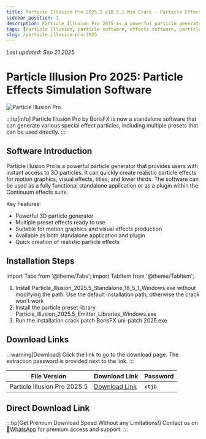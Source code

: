 ```yaml
---
title: Particle Illusion Pro 2025.5 v18.5.1 Win Crack - Particle Effects Simulation Software
sidebar_position: 1
description: Particle Illusion Pro 2025 is a powerful particle generator that can quickly create realistic particle effects for motion graphics, visual effects, titles, and lower thirds.
tags: [Particle Illusion, particle software, effects software, particle simulation, visual effects, VFX software, motion graphics, particle generator, BorisFX]
slug: /particle-illusion-pro-2025
---
```

<!--Above is frontmatter Part-generate depend on content meet Google Seo, you need to balance automation efficiency with Google's core ranking factors—especially E-E-A-T (Experience, Expertise, Authoritativeness, Trustworthiness) -->
*Last updated: Sep 21 2025*<!--generate depend on file modified time -->

<!--First Part-This is Title -->
# Particle Illusion Pro 2025: Particle Effects Simulation Software

<!--Second Part-This is First Banner -->
![Particle Illusion Pro](https://www.gfxcamp.com/wp-content/uploads/2024/03/Particle-Illusion-Pro.jpg)

:::tip[info]
Particle Illusion Pro by BorisFX is now a standalone software that can generate various special effect particles, including multiple presets that can be used directly.
:::

## Software Introduction

Particle Illusion Pro is a powerful particle generator that provides users with instant access to 3D particles. It can quickly create realistic particle effects for motion graphics, visual effects, titles, and lower thirds. The software can be used as a fully functional standalone application or as a plugin within the Continuum effects suite.

Key Features:
- Powerful 3D particle generator
- Multiple preset effects ready to use
- Suitable for motion graphics and visual effects production
- Available as both standalone application and plugin
- Quick creation of realistic particle effects

## Installation Steps

import Tabs from '@theme/Tabs';
import TabItem from '@theme/TabItem';

<Tabs>
  <TabItem value="installation" label="Installation Instructions" default>
    <ol>
      <li>Install Particle_Illusion_2025.5_Standalone_18_5_1_Windows.exe without modifying the path. Use the default installation path, otherwise the crack won't work</li>
      <li>Install the particle preset library Particle_Illusion_2025.5_Emitter_Libraries_Windows.exe</li>
      <li>Run the installation crack patch BorisFX uni-patch 2025.exe</li>
    </ol>
  </TabItem>
</Tabs>

## Download Links

:::warning[Download]
Click the link to go to the download page. The extraction password is provided next to the link.
:::

| File Version | Download Link | Password |
|--------------|---------------|----------|
| Particle Illusion Pro 2025.5 | [Download Link](https://pan.baidu.com/s/1PC7F2K3VnD6nvBcHvc5PtA?pwd=xtjb) | `xtjb` |

## Direct Download Link
:::tip[Get Premium Download Speed Without any Limitations!]
Contact us on [💬WhatsApp](https://wa.me/+8613237610083) for premium  access and support.
:::
